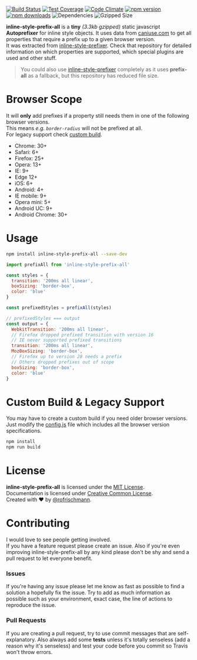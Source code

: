 [![Build Status](https://travis-ci.org/rofrischmann/inline-style-prefix-all.svg)](https://travis-ci.org/rofrischmann/inline-style-prefix-all)
[![Test Coverage](https://codeclimate.com/github/rofrischmann/inline-style-prefix-all/badges/coverage.svg)](https://codeclimate.com/github/rofrischmann/inline-style-prefix-all/coverage)
[![Code Climate](https://codeclimate.com/github/rofrischmann/inline-style-prefix-all/badges/gpa.svg)](https://codeclimate.com/github/rofrischmann/inline-style-prefix-all)
[![npm version](https://badge.fury.io/js/inline-style-prefix-all.svg)](http://badge.fury.io/js/inline-style-prefix-all)
[![npm downloads](https://img.shields.io/npm/dm/inline-style-prefix-all.svg)](https://img.shields.io/npm/dm/inline-style-prefix-all.svg)
![Dependencies](https://david-dm.org/rofrischmann/inline-style-prefix-all.svg)
![Gzipped Size](https://img.shields.io/badge/gzipped-3.3kb-brightgreen.svg)

**inline-style-prefix-all** is a **tiny** *(3.3kb gzipped)* static javascript **Autoprefixer** for inline style objects. It uses data from [caniuse.com](http://caniuse.com/) to get all properties that require a prefix up to a given browser version.<br>
It was extracted from [inline-style-prefixer](https://github.com/rofrischmann/inline-style-prefixer). Check that repository for detailed information on which properties are supported, which special plugins are used and other stuff.
> You could also use [inline-style-prefixer](https://github.com/rofrischmann/inline-style-prefixer) completely as it uses **prefix-all** as a fallback, but this repository has reduced file size.

# Browser Scope
It will **only** add prefixes if a property still needs them in one of the following browser versions.<br>
This means *e.g. `border-radius`* will not be prefixed at all.<br>
For legacy support check [custom build](custom-build--legacy-support).
* Chrome: 30+
* Safari: 6+
* Firefox: 25+
* Opera: 13+
* IE: 9+
* Edge 12+
* iOS: 6+
* Android: 4+
* IE mobile: 9+
* Opera mini: 5+
* Android UC: 9+
* Android Chrome: 30+

# Usage
```bash
npm install inline-style-prefix-all --save-dev
```
```javascript
import prefixAll from 'inline-style-prefix-all'

const styles = {
  transition: '200ms all linear',
  boxSizing: 'border-box',
  color: 'blue'
}

const prefixedStyles = prefixAll(styles)

// prefixedStyles === output
const output = {
  WebkitTransition: '200ms all linear',
  // Firefox dropped prefixed transition with version 16
  // IE never supported prefixed transitions
  transition: '200ms all linear',
  MozBoxSizing: 'border-box',
  // Firefox up to version 28 needs a prefix
  // Others dropped prefixes out of scope
  boxSizing: 'border-box',
  color: 'blue'
}
```

# Custom Build & Legacy Support
You may have to create a custom build if you need older browser versions. Just modify the [config.js](config.js) file which includes all the browser version specifications.
```sh
npm install
npm run build
```

# License
**inline-style-prefix-all** is licensed under the [MIT License](http://opensource.org/licenses/MIT).<br>
Documentation is licensed under [Creative Common License](http://creativecommons.org/licenses/by/4.0/).<br>
Created with ♥ by [@rofrischmann](http://rofrischmann.de).

# Contributing
I would love to see people getting involved.<br>
If you have a feature request please create an issue. Also if you're even improving inline-style-prefix-all by any kind please don't be shy and send a pull request to let everyone benefit.

### Issues
If you're having any issue please let me know as fast as possible to find a solution a hopefully fix the issue. Try to add as much information as possible such as your environment, exact case, the line of actions to reproduce the issue.

### Pull Requests
If you are creating a pull request, try to use commit messages that are self-explanatory. Also always add some **tests** unless it's totally senseless (add a reason why it's senseless) and test your code before you commit so Travis won't throw errors.
